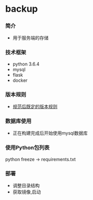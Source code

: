 # backup
### 简介
  * 用于服务端的存储
### 技术框架
  * python 3.6.4
  * mysql
  * flask
  * docker
  
### 版本规则
  * [规范后既定的版本规则](https://blog.csdn.net/yzlll/article/details/84259242)

### 数据库使用
  * 正在构建完成后开始使用mysql数据库
  
### 使用Python包列表
  python freeze -> requirements.txt

### 部署
  * 调整目录结构
  * 获取镜像,启动
